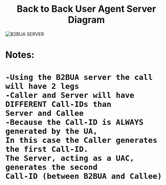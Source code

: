 <div align="center">
    <h1>Back to Back User Agent Server Diagram</h1>
</div>


![B2BUA SERVER](https://github.com/git-mo-betta/VoIP/assets/119739482/ddc0abca-b015-4421-920e-e9e4a071a9fd)

<h1>Notes:<h1/>

    -Using the B2BUA server the call will have 2 legs 
    -Caller and Server will have DIFFERENT Call-IDs than 
    Server and Callee
    -Because the Call-ID is ALWAYS generated by the UA, 
    In this case the Caller generates the first Call-ID. 
    The Server, acting as a UAC, generates the second 
    Call-ID (between B2BUA and Callee) 
